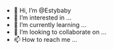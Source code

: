 - 👋 Hi, I’m @Estybaby
- 👀 I’m interested in ...
- 🌱 I’m currently learning ...
- 💞️ I’m looking to collaborate on ...
- 📫 How to reach me ...

<!---
Estybaby/Estybaby is a ✨ special ✨ repository because its `README.md` (this file) appears on your GitHub profile.
You can click the Preview link to take a look at your changes.
--->
